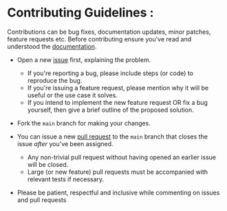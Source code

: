 # Contributing Guidelines :

Contributions can be bug fixes, documentation updates, minor patches, feature requests etc.
Before contributing ensure you've read and understood the [documentation](https://github.com/saurabh0719/elara#readme).

* Open a new [issue](https://github.com/saurabh0719/elara/issues) first, explaining the problem. 
  - If you're reporting a bug, please include steps (or code) to reproduce the bug.
  - If you're issuing a feature request, please mention why it will be useful or the use case it solves.
  - If you intend to implement the new feature request OR fix a bug yourself, then give a brief outline of the proposed solution.

* Fork the `main` branch for making your changes.
  
* You can issue a new [pull request](https://docs.github.com/en/github/collaborating-with-issues-and-pull-requests/creating-a-pull-request-from-a-fork) to the `main` branch that closes the issue *after* you've been assigned.
  - Any non-trivial pull request without having opened an earlier issue will be closed.
  - Large (or new feature) pull requests must be accompanied with relevant tests if necessary. 
  
* Please be patient, respectful and inclusive while commenting on issues and pull requests

